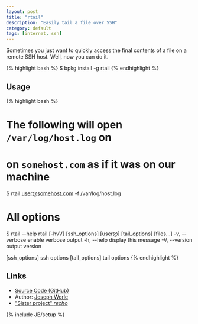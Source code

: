 ```yaml
---
layout: post
title: "rtail"
description: "Easily tail a file over SSH"
category: default
tags: [internet, ssh]
---
```



Sometimes you just want to quickly access the final contents of a file on a remote SSH host.
Well, now you can do it.

{% highlight bash %}
$ bpkg install -g rtail
{% endhighlight %}

## Usage

{% highlight bash %}
# The following will open `/var/log/host.log` on
# on `somehost.com` as if it was on our machine
$ rtail user@somehost.com -f /var/log/host.log

# All options
$ rtail --help
rtail [-hvV] [ssh_options] [user@] [tail_options] [files...]
-v, --verbose   enable verbose output
-h, --help      display this message
-V, --version   output version

[ssh_options]   ssh options
[tail_options]  tail options
{% endhighlight %}

## Links

* [Source Code (GitHub)](https://github.com/bpkg/rtail)
* Author: [Joseph Werle](https://github.com/jwerle)
* ["Sister project" *recho*](http://bpkg.sh/pkg/recho)

{% include JB/setup %}
